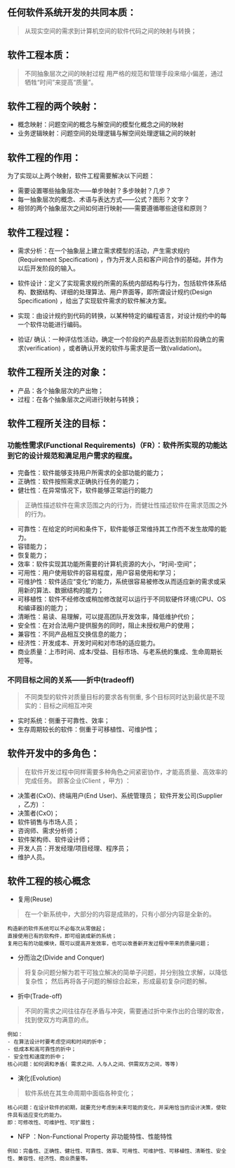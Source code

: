 ## 任何软件系统开发的共同本质：

> 从现实空间的需求到计算机空间的软件代码之间的映射与转换；

## 软件工程本质：

> 不同抽象层次之间的映射过程
> 用严格的规范和管理手段来缩小偏差，通过牺牲“时间”来提高“质量”。

## 软件工程的两个映射：

- 概念映射：问题空间的概念与解空间的模型化概念之间的映射
- 业务逻辑映射：问题空间的处理逻辑与解空间处理逻辑之间的映射

## 软件工程的作用：

为了实现以上两个映射，软件工程需要解决以下问题：
- 需要设置哪些抽象层次——单步映射？多步映射？几步？
- 每一抽象层次的概念、术语与表达方式——公式？图形？文字？
- 相邻的两个抽象层次之间如何进行映射——需要遵循哪些途径和原则？


## 软件工程过程：

- 需求分析：在一个抽象层上建立需求模型的活动，产生需求规约(Requirement Specification) ，作为开发人员和客户间合作的基础，并作为以后开发阶段的输入。

- 软件设计：定义了实现需求规约所需的系统内部结构与行为，包括软件体系结构、数据结构、详细的处理算法、用户界面等，即所谓设计规约(Design Specification) ，给出了实现软件需求的软件解决方案。

- 实现：由设计规约到代码的转换，以某种特定的编程语言，对设计规约中的每一个软件功能进行编码。

- 验证/ 确认：一种评估性活动，确定一个阶段的产品是否达到前阶段确立的需求(verification) ，或者确认开发的软件与需求是否一致(validation)。

## 软件工程所关注的对象：

- 产品：各个抽象层次的产出物；
- 过程：在各个抽象层次之间进行映射与转换；

## 软件工程所关注的目标：

### 功能性需求(Functional Requirements)（FR）：软件所实现的功能达到它的设计规范和满足用户需求的程度。

- 完备性：软件能够支持用户所需求的全部功能的能力；
- 正确性：软件按照需求正确执行任务的能力；
- 健壮性：在异常情况下，软件能够正常运行的能力
    
> 正确性描述软件在需求范围之内的行为，而健壮性描述软件在需求范围之外的行为。

- 可靠性：在给定的时间和条件下，软件能够正常维持其工作而不发生故障的能力。
- 容错能力；
- 恢复能力；
- 效率：软件实现其功能所需要的计算机资源的大小，“时间-空间”；
- 可用性：用户使用软件的容易程度，用户容易使用和学习；
- 可维护性：软件适应“变化”的能力，系统很容易被修改从而适应新的需求或采用新的算法、数据结构的能力；
- 可移植性：软件不经修改或稍加修改就可以运行于不同软硬件环境(CPU、OS和编译器)的能力；
- 清晰性：易读、易理解，可以提高团队开发效率，降低维护代价；
- 安全性：在对合法用户提供服务的同时，阻止未授权用户的使用；
- 兼容性：不同产品相互交换信息的能力；
- 经济性：开发成本、开发时间和对市场的适应能力。
- 商业质量：上市时间、成本/受益、目标市场、与老系统的集成、生命周期长短等。

### 不同目标之间的关系——折中(tradeoff)
> 不同类型的软件对质量目标的要求各有侧重, 多个目标同时达到最优是不现实的：目标之间相互冲突
- 实时系统：侧重于可靠性、效率；
- 生存周期较长的软件：侧重于可移植性、可维护性；

## 软件开发中的多角色：

> 在软件开发过程中同样需要多种角色之间紧密协作，才能高质量、高效率的完成任务。
顾客企业(Client ，甲方) ：
- 决策者(CxO)、终端用户(End User)、系统管理员；
软件开发公司(Supplier ，乙方) ：
- 决策者(CxO)；
- 软件销售与市场人员；
- 咨询师、需求分析师；
- 软件架构师、软件设计师；
- 开发人员：开发经理/项目经理、程序员；
- 维护人员。
 

 ## 软件工程的核心概念

- 复用(Reuse)

> 在一个新系统中，大部分的内容是成熟的，只有小部分内容是全新的。
    
    
    构造新的软件系统可以不必每次从零做起；
    直接使用已有的软构件，即可组装成新的系统；
    复用已有的功能模块，既可以提高开发效率，也可以改善新开发过程中带来的质量问题；

- 分而治之(Divide and Conquer)

> 将复杂问题分解为若干可独立解决的简单子问题，并分别独立求解，以降低复杂性；
然后再将各子问题的解综合起来，形成最初复杂问题的解。

- 折中(Trade-off)

> 不同的需求之间往往存在矛盾与冲突，需要通过折中来作出的合理的取舍，找到使双方均满意的点。

    例如：
    - 在算法设计时要考虑空间和时间的折中；
    - 低成本和高可靠性的折中；
    - 安全性和速度的折中；
    核心问题：如何调和矛盾( 需求之间、人与人之间、供需双方之间，等等)

- 演化(Evolution)
> 软件系统在其生命周期中面临各种变化；

    核心问题：在设计软件的初期，就要充分考虑到未来可能的变化，并采用恰当的设计决策，使软件具有适应变化的能力。
    即：可修改性、可维护性、可扩展性；


- NFP ：Non-Functional Property  非功能特性、性能特性

```
例如：完备性、正确性、健壮性、可靠性、效率、可用性、可维护性、可移植性、清晰性、安全性、兼容性、经济性、商业质量等。
```